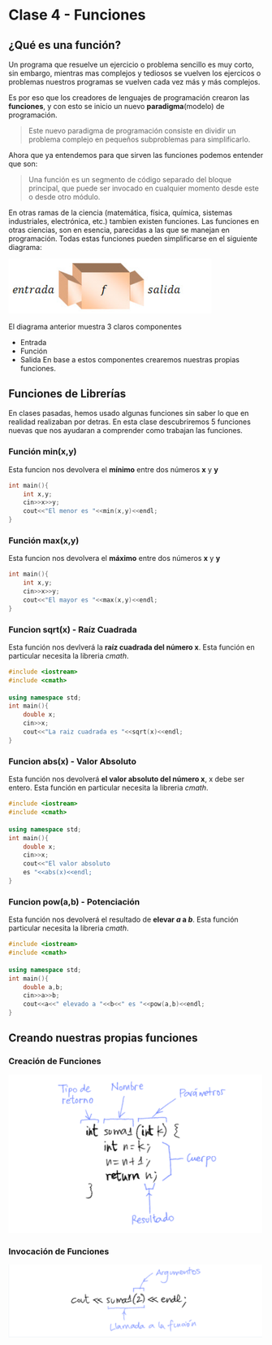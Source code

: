 # Clase 4 - Funciones
## ¿Qué es una función?
Un programa que resuelve un ejercicio o problema sencillo es muy corto, sin embargo, mientras mas complejos y tediosos se vuelven los ejercicos o problemas nuestros programas se vuelven cada vez más y más complejos.

Es por eso que los creadores de lenguajes de programación crearon las **funciones**, y con esto se inicio un nuevo **paradigma**(modelo) de programación.

>Este nuevo paradigma de programación consiste en dividir un problema complejo en pequeños subproblemas para simplificarlo.

Ahora que ya entendemos para que sirven las funciones podemos entender que son:
>Una función es un segmento de código separado del bloque principal, que puede ser invocado en cualquier momento desde este o desde otro módulo.

En otras ramas de la ciencia (matemática, física, química, sistemas industriales, electrónica, etc.) tambien existen funciones. Las funciones en otras ciencias, son en esencia, parecidas a las que se manejan en programación. Todas estas funciones pueden simplificarse en el siguiente diagrama:

<img src="img/funcion.jpg" width="400">

El diagrama anterior muestra 3 claros componentes
- Entrada
- Función
- Salida
En base a estos componentes crearemos nuestras propias funciones.

## Funciones de Librerías
En clases pasadas, hemos usado algunas funciones sin saber lo que en realidad realizaban por detras. En esta clase descubriremos 5 funciones nuevas que nos ayudaran a comprender como trabajan las funciones.
### Función min(x,y)
Esta funcion nos devolvera el **mínimo** entre dos números **x** y **y**
```cpp
int main(){
	int x,y;
	cin>>x>>y;
	cout<<"El menor es "<<min(x,y)<<endl;
}
```
### Función max(x,y)
Esta funcion nos devolvera el **máximo** entre dos números **x** y **y**
```cpp
int main(){
	int x,y;
	cin>>x>>y;
	cout<<"El mayor es "<<max(x,y)<<endl;
}
```
### Funcion sqrt(x) - Raíz Cuadrada
Esta función nos devlverá la **raíz cuadrada del número x**. Esta función en particular necesita la libreria *cmath*.
```cpp
#include <iostream>
#include <cmath>

using namespace std;
int main(){
	double x;
	cin>>x;
	cout<<"La raiz cuadrada es "<<sqrt(x)<<endl;
}
```
### Funcion abs(x) - Valor Absoluto
Esta función nos devolverá **el valor absoluto del número x**, x debe ser entero. Esta función en particular necesita la libreria *cmath*.
```cpp
#include <iostream>
#include <cmath>

using namespace std;
int main(){
	double x;
	cin>>x;
	cout<<"El valor absoluto
	es "<<abs(x)<<endl;
}
```
### Funcion pow(a,b) - Potenciación
Esta función nos devolverá el resultado de **elevar *a* a *b***. Esta función particular necesita la libreria *cmath*.
```cpp
#include <iostream>
#include <cmath>

using namespace std;
int main(){
	double a,b;
	cin>>a>>b;
	cout<<a<<" elevado a "<<b<<" es "<<pow(a,b)<<endl;
}
```
## Creando nuestras propias funciones
### Creación de Funciones
<img src="img/funcion2.png" width="500">

### Invocación de Funciones
<img src="img/funcion3.png" width="500">

